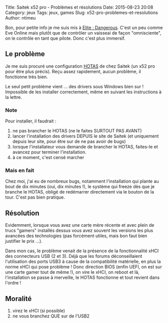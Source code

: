Title: Saitek x52 pro - Problèmes et résolutions
Date: 2015-08-23 20:08
Category: jeux
Tags: jeux, games
Slug: x52-pro-problemes-et-resolutions
Author: ntimeu

Bon, pour petite info je me suis mis à
[Elite : Dangerous](https://www.elitedangerous.com/fr). C'est un peu comme Eve
Online mais plutôt que de contrôler un vaisseai de façon "omnisciente", on le
contrôle en tant que pilote. Donc c'est plus immersif.

## Le problème

Je me suis procuré une configuration [HOTAS](https://en.wikipedia.org/wiki/HOTAS)
de chez Saitek (un x52 pro pour être plus précis). Reçu assez rapidement, aucun
problème, il fonctionne très bien.

Le seul petit problème vient ... des drivers sous Windows bien sur ! Impossible
de les installer correctement, même en suivant les instructions à la lettre.

### Note

Pour installer, il faudrait :

1. ne pas brancher le HOTAS (ne le faites SURTOUT PAS AVANT)
2. lancer l'installation des drivers DEPUIS le site de Saitek (et uniquement
depuis leur site, pour être sur de ne pas avoir de bugs)
3. lorsque l'installateur vous demande de brancher le HOTAS, faites-le et
avancez pour terminer l'installation.
4. à ce moment, c'est censé marcher

### Mais en fait

Chez moi, j'ai eu de nombreux bugs, notamment l'installation qui plante au bout
de dix minutes (oui, dix minutes !), le système qui freeze dès que je branche
le HOTAS, obligé de redémarrer directement via le bouton de la tour. C'est pas
bien pratique.

## Résolution

Evidemment, lorsque vous avez une carte mère récente et avec plein de trucs
"gamers" installés dessus vous avez souvent les versions les plus avancées des
technologies (pas forcément utiles, mais bon faut bien justifier le prix ...).

Dans mon cas, le problème venait de la présence de la fonctionnalité xHCI des
connecteurs USB (2 et 3). Déjà que les forums déconseillaient l'utilisation des
ports USB3 à cause de la compatibilité matérielle, en plus la norme xHCI qui
pose problème ! Donc direction BIOS (enfin UEFI, on est sur une carte gamer
tout de même !), on vire le xHCI, on reboot et là, l'installation se passe à
merveille, le HOTAS fonctionne et tout revient dans l'ordre !

## Moralité

1. virez le xHCI (si possible)
2. ne vous branchez QUE sur de l'USB2
